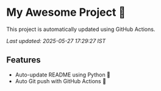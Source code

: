 # My Awesome Project 🚀

This project is automatically updated using GitHub Actions.

_Last updated: 2025-05-27 17:29:27 IST_

## Features
- Auto-update README using Python 🐍
- Auto Git push with GitHub Actions 🤖
